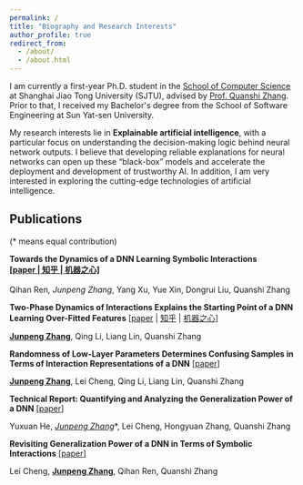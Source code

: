 ```yaml
---
permalink: /
title: "Biography and Research Interests"
author_profile: true
redirect_from: 
  - /about/
  - /about.html
---
```


I am currently a first-year Ph.D. student in the [School of Computer Science](https://www.cs.sjtu.edu.cn/) at Shanghai Jiao Tong University (SJTU), advised by [Prof. Quanshi Zhang](http://qszhang.com). Prior to that, I received my Bachelor's degree from the School of Software Engineering at Sun Yat-sen University.

My research interests lie in **Explainable artificial intelligence**, with a particular focus on understanding the decision-making logic behind neural network outputs. I believe that developing reliable explanations for neural networks can open up these “black-box” models and accelerate the deployment and development of trustworthy AI. In addition, I am very interested in exploring the cutting-edge technologies of artificial intelligence.


## Publications
(* means equal contribution)

**Towards the Dynamics of a DNN Learning Symbolic Interactions**  
[**[paper&nbsp;|&nbsp;知乎&nbsp;|&nbsp;机器之心]**](https://proceedings.neurips.cc/paper_files/paper/2024/hash/5aa96d1caa0d0b99d534b67df06be2ff-Abstract-Conference.html)  
<br>
Qihan Ren<sup>*</sup>, Junpeng Zhang<sup>*</sup>, Yang Xu, Yue Xin, Dongrui Liu, Quanshi Zhang




**Two-Phase Dynamics of Interactions Explains the Starting Point of a DNN Learning Over-Fitted Features** [[paper](https://arxiv.org/abs/2405.10262) | [知乎](https://zhuanlan.zhihu.com/p/711281443) | [机器之心](https://mp.weixin.qq.com/s/MEzYIk2Ztll6fr1gyZUQXg)]

**<u>Junpeng Zhang</u>**, Qing Li, Liang Lin, Quanshi Zhang


**Randomness of Low-Layer Parameters Determines Confusing Samples in Terms of Interaction Representations of a DNN** [[paper](https://arxiv.org/abs/2502.08625)]

**<u>Junpeng Zhang</u>**, Lei Cheng, Qing Li, Liang Lin, Quanshi Zhang


**Technical Report: Quantifying and Analyzing the Generalization Power of a DNN** [[paper](https://arxiv.org/abs/2505.06993)]

Yuxuan He, **<u>Junpeng Zhang*</u>**, Lei Cheng, Hongyuan Zhang, Quanshi Zhang


**Revisiting Generalization Power of a DNN in Terms of Symbolic Interactions** [[paper](https://arxiv.org/abs/2502.10162)]

Lei Cheng, **<u>Junpeng Zhang</u>**, Qihan Ren, Quanshi Zhang




